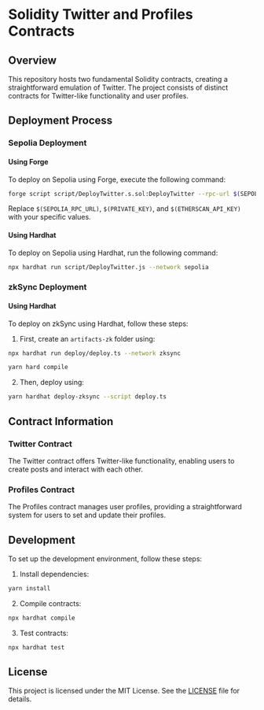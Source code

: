 # Solidity Twitter and Profiles Contracts

## Overview

This repository hosts two fundamental Solidity contracts, creating a straightforward emulation of Twitter. The project consists of distinct contracts for Twitter-like functionality and user profiles.

## Deployment Process

### Sepolia Deployment

#### Using Forge

To deploy on Sepolia using Forge, execute the following command:

```bash
forge script script/DeployTwitter.s.sol:DeployTwitter --rpc-url $(SEPOLIA_RPC_URL) --private-key $(PRIVATE_KEY) --broadcast --verify --etherscan-api-key $(ETHERSCAN_API_KEY) -vvvvv
```

Replace `$(SEPOLIA_RPC_URL)`, `$(PRIVATE_KEY)`, and `$(ETHERSCAN_API_KEY)` with your specific values.

#### Using Hardhat

To deploy on Sepolia using Hardhat, run the following command:

```bash
npx hardhat run script/DeployTwitter.js --network sepolia
```

### zkSync Deployment

#### Using Hardhat

To deploy on zkSync using Hardhat, follow these steps:

1. First, create an `artifacts-zk` folder using:

```bash
npx hardhat run deploy/deploy.ts --network zksync

yarn hard compile 
```

2. Then, deploy using:

```bash
yarn hardhat deploy-zksync --script deploy.ts
```

## Contract Information

### Twitter Contract

The Twitter contract offers Twitter-like functionality, enabling users to create posts and interact with each other.

### Profiles Contract

The Profiles contract manages user profiles, providing a straightforward system for users to set and update their profiles.

## Development

To set up the development environment, follow these steps:

1. Install dependencies:

```bash
yarn install
```

2. Compile contracts:

```bash
npx hardhat compile
```

3. Test contracts:

```bash
npx hardhat test
```

## License

This project is licensed under the MIT License. See the [LICENSE](LICENSE) file for details.
```
